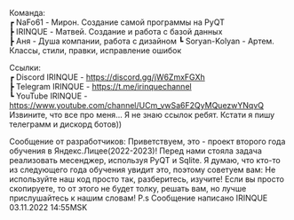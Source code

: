 Команда:  
┏ NaFo61 - Мирон. Создание самой программы на PyQT  
┣ IRINQUE - Матвей. Создание и работа с базой данных  
┣ Аня - Душа компании, работа с дизайном
┗ Soryan-Kolyan - Артем. Классы, стили, правки, исправление ошибок  

Ссылки:  
┏ Discord IRINQUE - https://discord.gg/jW6ZmxFGXh  
┣ Telegram IRINQUE - https://t.me/irinquechannel  
┗ YouTube IRINQUE - https://www.youtube.com/channel/UCm_vwSa6F2QyMQuezwYNqvQ  
Извините, что все про меня... Я не знаю ссылок ребят. Кстати я пишу телеграмм и дискорд ботов))  

Сообщение от разработчиков:
Приветствуем, это - проект второго года обучения в Яндекс.Лицее(2022-2023)! Перед нами стояла задача реализовать месенджер, используя PyQT и Sqlite.
Я думаю, что кто-то из следующего года обучения увидит это, поэтому советуем вам: Не используйте наш код просто так, разберитесь, изучите!
Если вы просто скопируете, то от этого не будет толку, решать вам, но лучше прислушайтесь к нашим словам!
P.s Сообщение написано IRINQUE 03.11.2022 14:55MSK
